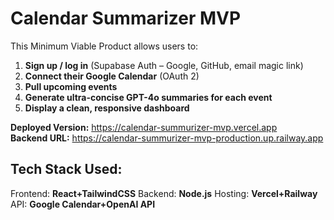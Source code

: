 # Calendar Summarizer MVP
This Minimum Viable Product allows users to:
1. **Sign up / log in** (Supabase Auth – Google, GitHub, email magic link)
2. **Connect their Google Calendar** (OAuth 2)
3. **Pull upcoming events** 
4. **Generate ultra-concise GPT-4o summaries for each event**
5. **Display a clean, responsive dashboard** 

**Deployed Version:** <https://calendar-summurizer-mvp.vercel.app>  
**Backend URL:** <https://calendar-summurizer-mvp-production.up.railway.app>

## Tech Stack Used:
Frontend: **React+TailwindCSS**
Backend: **Node.js**
Hosting: **Vercel+Railway**
API: **Google Calendar+OpenAI API**

